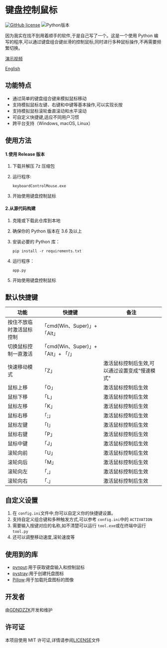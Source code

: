 # 键盘控制鼠标

[![GitHub license](https://img.shields.io/github/license/GDNDZZK/keyboardControlMouse.svg)](https://github.com/GDNDZZK/keyboardControlMouse/blob/master/LICENSE) ![Python版本](https://img.shields.io/badge/python-3.6%2B-blue)

因为我实在找不到用着顺手的软件,于是自己写了一个。这是一个使用 Python 编写的程序,可以通过键盘组合键丝滑的控制鼠标,同时进行多种鼠标操作,不再需要频繁切换。

[演示视频](https://www.bilibili.com/video/BV1xH4y1s7kg)

[English](./README.en.md)

## 功能特点

- 通过简单的键盘组合键来模拟鼠标移动
- 支持模拟鼠标左键、右键和中键等基本操作,可以实现长按
- 支持模拟鼠标滚轮垂直滚动和水平滚动
- 可自定义快捷键,适应不同用户习惯
- 跨平台支持（Windows, macOS, Linux）

## 使用方法

#### 1.使用 Release 版本

1. 下载并解压 7z 压缩包
2. 运行程序:

   ```
   keyboardControlMouse.exe
   ```

3. 开始使用键盘控制鼠标

#### 2.从源代码构建

1. 克隆或下载此仓库到本地
2. 确保你的 Python 版本在 3.6 及以上
3. 安装必要的 Python 库：

   ```shell
   pip install -r requirements.txt
   ```

4. 运行程序：

   ```
   app.py
   ```

5. 开始使用键盘控制鼠标

## 默认快捷键

| 功能                     | 快捷键                             | 备注                                          |
| ------------------------ | ---------------------------------- | --------------------------------------------- |
| 按住不放临时激活鼠标控制 | 「cmd(Win、Super)」+「Alt」        |                                               |
| 切换鼠标控制一直激活     | 「cmd(Win、Super)」+「Alt」+ 「/」 |                                               |
| 快速移动模式             | 「Z」                              | 激活鼠标控制后生效,可以通过设置变成"慢速模式" |
| 鼠标上移                 | 「O」                              | 激活鼠标控制后生效                            |
| 鼠标下移                 | 「L」                              | 激活鼠标控制后生效                            |
| 鼠标左移                 | 「K」                              | 激活鼠标控制后生效                            |
| 鼠标右移                 | 「;」                              | 激活鼠标控制后生效                            |
| 鼠标左键                 | 「I」                              | 激活鼠标控制后生效                            |
| 鼠标右键                 | 「P」                              | 激活鼠标控制后生效                            |
| 鼠标中键                 | 「J」                              | 激活鼠标控制后生效                            |
| 滚轮向前                 | 「U」                              | 激活鼠标控制后生效                            |
| 滚轮向后                 | 「M」                              | 激活鼠标控制后生效                            |
| 滚轮向左                 | 「,」                              | 激活鼠标控制后生效                            |
| 滚轮向右                 | 「.」                              | 激活鼠标控制后生效                            |

## 自定义设置

1. 在 `config.ini`文件中,你可以自定义你的快捷键设置。
2. 支持自定义组合键和多种触发方式,可以参考 `config.ini`中的 `ACTIVATION`
3. 需要输入按键对应的名称,如不清楚可以运行 `tool.exe`或在终端中运行 `tool.py`
4. 还可以调整移动速度,滚轮速度等

## 使用到的库

- [pynput](https://github.com/moses-palmer/pynput):用于获取键盘输入和控制鼠标
- [pystray](https://github.com/moses-palmer/pystray):用于创建托盘图标
- [Pillow](https://github.com/python-pillow):用于加载托盘图标的图像

## 开发者

由[GDNDZZK](https://github.com/GDNDZZK)开发和维护

## 许可证

本项目使用 MIT 许可证,详情请参阅[LICENSE](https://github.com/GDNDZZK/keyboardControlMouse/blob/master/LICENSE)文件
